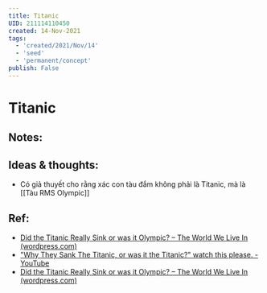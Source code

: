 ```yaml
---
title: Titanic
UID: 211114110450
created: 14-Nov-2021
tags:
  - 'created/2021/Nov/14'
  - 'seed'
  - 'permanent/concept'
publish: False
---
```

# Titanic

## Notes:


## Ideas & thoughts:
- Có giả thuyết cho rằng xác con tàu đắm không phải là Titanic, mà là [[Tàu RMS Olympic]]

## Ref:
- [Did the Titanic Really Sink or was it Olympic? – The World We Live In (wordpress.com)](https://luis46pr.wordpress.com/2020/07/01/did-the-titanic-really-sink-or-was-it-olympic/)
- ["Why They Sank The Titanic, or was it the Titanic?" watch this please. - YouTube](https://www.youtube.com/watch?v=33YjmU4vDlg)
- [Did the Titanic Really Sink or was it Olympic? – The World We Live In (wordpress.com)](https://luis46pr.wordpress.com/2020/07/01/did-the-titanic-really-sink-or-was-it-olympic/)